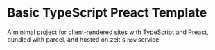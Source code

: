 # Basic TypeScript Preact Template

A minimal project for client-rendered sites with TypeScript and Preact, bundled with parcel, and hosted on zeit's `now` service.
